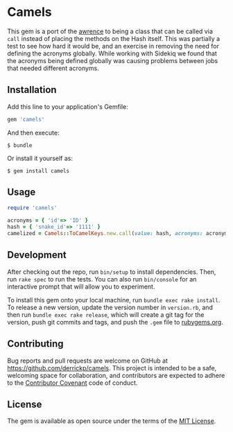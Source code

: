 # Camels

This gem is a port of the [awrence](https://github.com/futurechimp/awrence) to being a class that can be called via `call` instead of placing the methods on the Hash itself. This was partially a test to see how hard it would be, and an exercise in removing the need for defining the acronyms globally. While working with Sidekiq we found that the acronyms being defined globally was causing problems between jobs that needed different acronyms.

## Installation

Add this line to your application's Gemfile:

```ruby
gem 'camels'
```

And then execute:

    $ bundle

Or install it yourself as:

    $ gem install camels

## Usage

```ruby
require 'camels'

acronyms = { 'id'=> 'ID' }
hash = { 'snake_id'=> '1111' }
camelized = Camels::ToCamelKeys.new.call(value: hash, acronyms: acronyms) # { 'SnakeID' => '1111' }
```

## Development

After checking out the repo, run `bin/setup` to install dependencies. Then, run `rake spec` to run the tests. You can also run `bin/console` for an interactive prompt that will allow you to experiment.

To install this gem onto your local machine, run `bundle exec rake install`. To release a new version, update the version number in `version.rb`, and then run `bundle exec rake release`, which will create a git tag for the version, push git commits and tags, and push the `.gem` file to [rubygems.org](https://rubygems.org).

## Contributing

Bug reports and pull requests are welcome on GitHub at https://github.com/derrickp/camels. This project is intended to be a safe, welcoming space for collaboration, and contributors are expected to adhere to the [Contributor Covenant](http://contributor-covenant.org) code of conduct.

## License

The gem is available as open source under the terms of the [MIT License](https://opensource.org/licenses/MIT).
